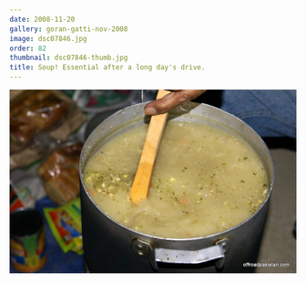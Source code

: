 ```yaml
---
date: 2008-11-20
gallery: goran-gatti-nov-2008
image: dsc07846.jpg
order: 82
thumbnail: dsc07846-thumb.jpg
title: Soup! Essential after a long day's drive.
---
```


![Soup! Essential after a long day's drive.](./dsc07846.jpg)
